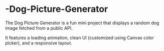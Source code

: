 # -Dog-Picture-Generator
The Dog Picture Generator is a fun mini project that displays a random dog image fetched from a public API.

It features a loading animation, clean UI (customized using Canvas color picker), and a responsive layout.

